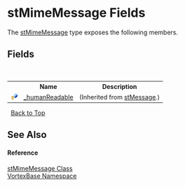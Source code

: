 # stMimeMessage Fields
 

The <a href="T_VortexBase_stMimeMessage.md">stMimeMessage</a> type exposes the following members.


## Fields
&nbsp;<table><tr><th></th><th>Name</th><th>Description</th></tr><tr><td>![Protected field](media/protfield.gif "Protected field")</td><td><a href="F_VortexBase_stMessage__humanReadable.md">_humanReadable</a></td><td> (Inherited from <a href="T_VortexBase_stMessage.md">stMessage</a>.)</td></tr></table>&nbsp;
<a href="#stmimemessage-fields">Back to Top</a>

## See Also


#### Reference
<a href="T_VortexBase_stMimeMessage.md">stMimeMessage Class</a><br /><a href="N_VortexBase.md">VortexBase Namespace</a><br />